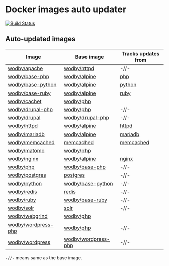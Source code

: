 # Docker images auto updater

[![Build Status](https://travis-ci.com/wodby/images.svg?branch=master)](https://travis-ci.com/wodby/images)

## Auto-updated images

| Image                 | Base image            | Tracks updates from |
| --------------------- | --------------------- | ------------------- |
| [wodby/apache]        | [wodby/httpd]         | -//-                |
| [wodby/base-php]      | [wodby/alpine]        | [php]               |
| [wodby/base-python]   | [wodby/alpine]        | [python]            |
| [wodby/base-ruby]     | [wodby/alpine]        | [ruby]              |
| [wodby/cachet]        | [wodby/php]           |                     |
| [wodby/drupal-php]    | [wodby/php]           | -//-                |
| [wodby/drupal]        | [wodby/drupal-php]    | -//-                |
| [wodby/httpd]         | [wodby/alpine]        | [httpd]             |
| [wodby/mariadb]       | [wodby/alpine]        | [mariadb]           |
| [wodby/memcached]     | [memcached]           | [memcached]         |
| [wodby/matomo]        | [wodby/php]           |                     |
| [wodby/nginx]         | [wodby/alpine]        | [nginx]             |
| [wodby/php]           | [wodby/base-php]      | -//-                |
| [wodby/postgres]      | [postgres]            | -//-                |
| [wodby/python]        | [wodby/base-python]   | -//-                |
| [wodby/redis]         | [redis]               | -//-                |
| [wodby/ruby]          | [wodby/base-ruby]     | -//-                |
| [wodby/solr]          | [solr]                | -//-                |
| [wodby/webgrind]      | [wodby/php]           |                     |
| [wodby/wordpress-php] | [wodby/php]           | -//-                |
| [wodby/wordpress]     | [wodby/wordpress-php] | -//-                |

`-//-` means same as the base image.

[httpd]: https://github.com/docker-library/httpd
[mariadb]: https://github.com/docker-library/mariadb
[memcached]: https://github.com/docker-library/memcached
[nginx]: https://github.com/docker-library/nginx
[php]: https://github.com/docker-library/php
[postgres]: https://github.com/docker-library/postgres
[python]: https://github.com/docker-library/python
[redis]: https://github.com/docker-library/redis
[ruby]: https://github.com/docker-library/ruby
[solr]: https://github.com/docker-library/solr
[wodby/alpine]: https://github.com/wodby/alpine
[wodby/apache]: https://github.com/wodby/apache
[wodby/base-php]: https://github.com/wodby/base-php
[wodby/base-python]: https://github.com/wodby/base-python
[wodby/base-ruby]: https://github.com/wodby/base-ruby
[wodby/cachet]: https://github.com/wodby/cachet
[wodby/drupal-php]: https://github.com/wodby/drupal-php
[wodby/drupal]: https://github.com/wodby/drupal
[wodby/httpd]: https://github.com/wodby/httpd
[wodby/mariadb]: https://github.com/wodby/mariadb
[wodby/matomo]: https://github.com/wodby/matomo
[wodby/memcached]: https://github.com/wodby/memcached
[wodby/nginx]: https://github.com/wodby/nginx
[wodby/php]: https://github.com/wodby/php
[wodby/postgres]: https://github.com/wodby/postgres
[wodby/python]: https://github.com/wodby/python
[wodby/redis]: https://github.com/wodby/redis
[wodby/ruby]: https://github.com/wodby/ruby
[wodby/solr]: https://github.com/wodby/solr
[wodby/webgrind]: https://github.com/wodby/webgrind
[wodby/wordpress-php]: https://github.com/wodby/wordpress-php
[wodby/wordpress]: https://github.com/wodby/wordpress

